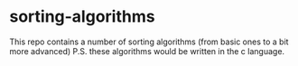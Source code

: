 # sorting-algorithms
This repo contains a number of sorting algorithms (from basic ones to a bit more advanced)
P.S. these algorithms would be written in the c language.

